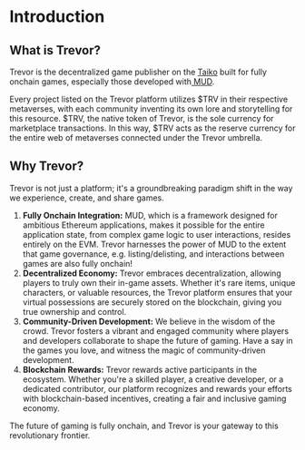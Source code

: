 # Introduction

## What is Trevor?

Trevor is the decentralized game publisher on the [Taiko](https://taiko.xyz/) built for fully onchain games, especially those developed with[ MUD](https://mud.dev/).

Every project listed on the Trevor platform utilizes $TRV in their respective metaverses, with each community inventing its own lore and storytelling for this resource. $TRV, the native token of Trevor, is the sole currency for marketplace transactions. In this way,  $TRV acts as the reserve currency for the entire web of metaverses connected under the Trevor umbrella.

## Why Trevor?

Trevor is not just a platform; it's a groundbreaking paradigm shift in the way we experience, create, and share games.

1. **Fully Onchain Integration:** MUD, which is a framework designed for ambitious Ethereum applications, makes it possible for the entire application state, from complex game logic to user interactions, resides entirely on the EVM. Trevor harnesses the power of MUD to the extent that game governance, e.g. listing/delisting, and interactions between games are also fully onchain!
2. **Decentralized Economy:** Trevor embraces decentralization, allowing players to truly own their in-game assets. Whether it's rare items, unique characters, or valuable resources, the Trevor platform ensures that your virtual possessions are securely stored on the blockchain, giving you true ownership and control.
3. **Community-Driven Development:** We believe in the wisdom of the crowd. Trevor fosters a vibrant and engaged community where players and developers collaborate to shape the future of gaming. Have a say in the games you love, and witness the magic of community-driven development.
4. **Blockchain Rewards:** Trevor rewards active participants in the ecosystem. Whether you're a skilled player, a creative developer, or a dedicated contributor, our platform recognizes and rewards your efforts with blockchain-based incentives, creating a fair and inclusive gaming economy.

The future of gaming is fully onchain, and Trevor is your gateway to this revolutionary frontier.

